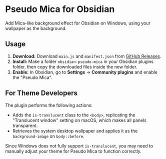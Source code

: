 # Pseudo Mica for Obsidian

Add Mica-like background effect for Obsidian on Windows, using your wallpaper as the background.

## Usage

1. **Download:** Download `main.js` and `manifest.json` from [GitHub Releases](https://github.com/aaaaalexis/obsidian-pseudo-mica/releases).
2. **Install:** Make a folder `obsidian-pseudo-mica` in your Obsidian plugins folder, then copy the downloaded files inside the new folder.
3. **Enable:** In Obsidian, go to **Settings** -> **Community plugins** and enable the "Pseudo Mica".

## For Theme Developers

The plugin performs the following actions:  
- Adds the `is-translucent` class to the `<body>`, replicating the "Translucent window" setting on macOS, which makes all panels transparent.  
- Retrieves the system desktop wallpaper and applies it as the `background-image` on `body::before`.  

Since Windows does not fully support `is-translucent`, you may need to manually adjust your theme for Pseudo Mica to function correctly.  

